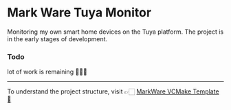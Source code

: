 # Mark Ware Tuya Monitor

Monitoring my own smart home devices on the Tuya platform. The project is in the early stages of development.

### Todo

lot of work is remaining 🧑🏻‍💻

---

To understand the project structure, visit 👉🏻 [MarkWare VCMake Template 🎁](https://github.com/tomasmark79/MarkWareVCMake)
